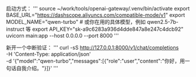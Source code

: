 启动方式：
'''
source ~/work/tools/openai-gateway/.venv/bin/activate
export BASE_URL="https://dashscope.aliyuncs.com/compatible-mode/v1"
export MODEL_NAME="qwen-turbo"   # 或你在用的具体模型，例如 qwen2.5-7b-instruct 等
export API_KEY="sk-a9c6283a936d4dde847a8e247c4dcb92"
uvicorn main:app --host 0.0.0.0 --port 8000
'''

新开一个中断验证：
'''
curl -sS http://127.0.0.1:8000/v1/chat/completions \
-H 'Content-Type: application/json' \
-d '{"model":"qwen-turbo","messages":[{"role":"user","content":"你好，用一句话自我介绍。"}]}'
'''

